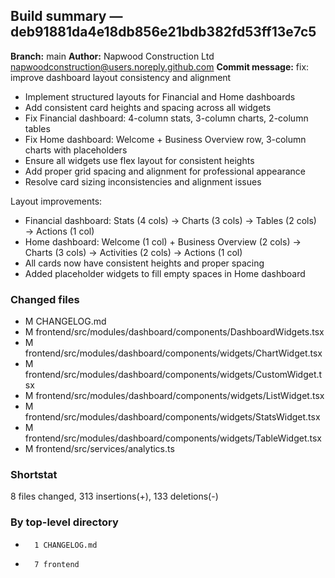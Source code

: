 ## Build summary — deb91881da4e18db856e21bdb382fd53ff13e7c5

**Branch:** main **Author:** Napwood Construction Ltd <napwoodconstruction@users.noreply.github.com>
**Commit message:** fix: improve dashboard layout consistency and alignment

- Implement structured layouts for Financial and Home dashboards
- Add consistent card heights and spacing across all widgets
- Fix Financial dashboard: 4-column stats, 3-column charts, 2-column tables
- Fix Home dashboard: Welcome + Business Overview row, 3-column charts with placeholders
- Ensure all widgets use flex layout for consistent heights
- Add proper grid spacing and alignment for professional appearance
- Resolve card sizing inconsistencies and alignment issues

Layout improvements:

- Financial dashboard: Stats (4 cols) → Charts (3 cols) → Tables (2 cols) → Actions (1 col)
- Home dashboard: Welcome (1 col) + Business Overview (2 cols) → Charts (3 cols) → Activities (2
  cols) → Actions (1 col)
- All cards now have consistent heights and proper spacing
- Added placeholder widgets to fill empty spaces in Home dashboard

### Changed files

- M CHANGELOG.md
- M frontend/src/modules/dashboard/components/DashboardWidgets.tsx
- M frontend/src/modules/dashboard/components/widgets/ChartWidget.tsx
- M frontend/src/modules/dashboard/components/widgets/CustomWidget.tsx
- M frontend/src/modules/dashboard/components/widgets/ListWidget.tsx
- M frontend/src/modules/dashboard/components/widgets/StatsWidget.tsx
- M frontend/src/modules/dashboard/components/widgets/TableWidget.tsx
- M frontend/src/services/analytics.ts

### Shortstat

8 files changed, 313 insertions(+), 133 deletions(-)

### By top-level directory

-       1 CHANGELOG.md
-       7 frontend
